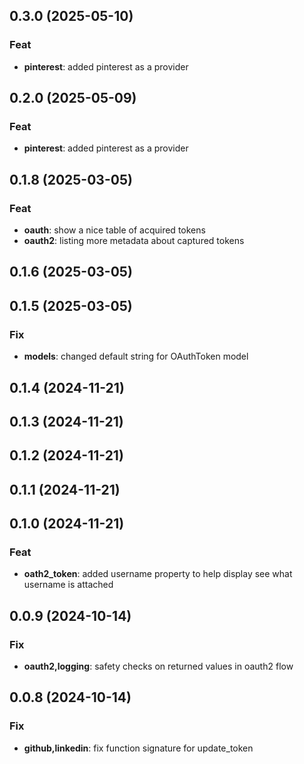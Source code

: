 ## 0.3.0 (2025-05-10)

### Feat

- **pinterest**: added pinterest as a provider

## 0.2.0 (2025-05-09)

### Feat

- **pinterest**: added pinterest as a provider

## 0.1.8 (2025-03-05)

### Feat

- **oauth**: show a nice table of acquired tokens
- **oauth2**: listing more metadata about captured tokens

## 0.1.6 (2025-03-05)

## 0.1.5 (2025-03-05)

### Fix

- **models**: changed default string for OAuthToken model

## 0.1.4 (2024-11-21)

## 0.1.3 (2024-11-21)

## 0.1.2 (2024-11-21)

## 0.1.1 (2024-11-21)

## 0.1.0 (2024-11-21)

### Feat

- **oath2_token**: added username property to help display see what username is attached

## 0.0.9 (2024-10-14)

### Fix

- **oauth2,logging**: safety checks on returned values in oauth2 flow

## 0.0.8 (2024-10-14)

### Fix

- **github,linkedin**: fix function signature for update_token
